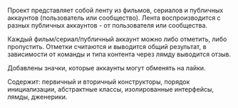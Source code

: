 Проект представляет собой ленту из фильмов, сериалов и публичных аккаунтов (пользователь или сообщество). Лента воспроизводится с разных публичных аккаунтов - от пользователя или сообщества. 

Каждый фильм/сериал/публичный аккаунт можно либо отметить, либо пропустить. Отметки считаются и выводится общий результат, в зависимости от команды и типа контента через лямду выводится отзыв.

Добавлены значки, которые аккаунты могут обменять на лайки.

Содержит: первичный и вторичный конструкторы, порядок инициализации, абстрактные классы, изолированные интерфейсы, лямды, дженерики.